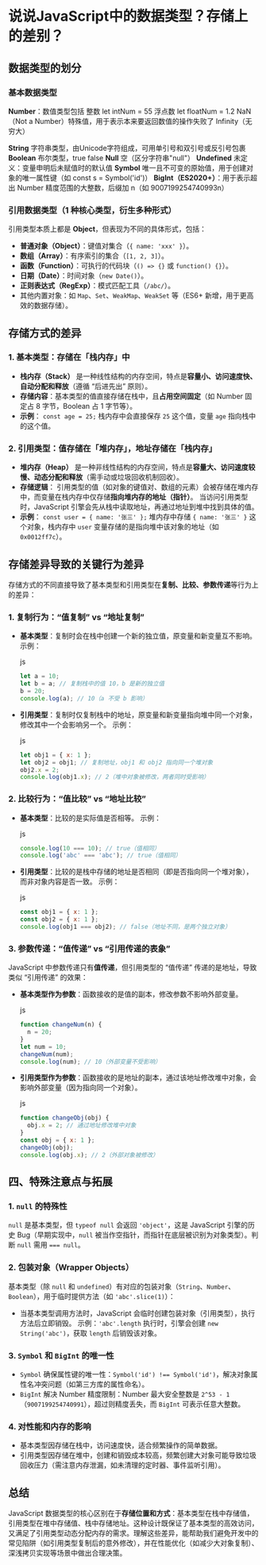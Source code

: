 # 说说JavaScript中的数据类型？存储上的差别？
## 数据类型的划分

### 基本数据类型

**Number**：数值类型包括
整数 let intNum = 55
浮点数 let floatNum = 1.2
NaN（Not a Number）特殊值，用于表示本来要返回数值的操作失败了
Infinity（无穷大）

**String** 字符串类型，由Unicode字符组成，可用单引号和双引号或反引号包裹
**Boolean** 布尔类型，true false
**Null** 空（区分字符串"null"）
**Undefined** 未定义：变量申明后未赋值时的默认值
**Symbol**  唯一且不可变的原始值，用于创建对象的唯一属性键（如 const s = Symbol('id')）
**BigInt（ES2020+）**：用于表示超出 Number 精度范围的大整数，后缀加 n（如 9007199254740993n）



### 引用数据类型（1 种核心类型，衍生多种形式）

引用类型本质上都是 **Object**，但表现为不同的具体形式，包括：

- **普通对象（Object）**：键值对集合（`{ name: 'xxx' }`）。
- **数组（Array）**：有序索引的集合（`[1, 2, 3]`）。
- **函数（Function）**：可执行的代码块（`() => {}` 或 `function() {}`）。
- **日期（Date）**：时间对象（`new Date()`）。
- **正则表达式（RegExp）**：模式匹配工具（`/abc/`）。
- 其他内置对象：如 `Map`、`Set`、`WeakMap`、`WeakSet` 等（ES6+ 新增，用于更高效的数据存储）。

## 存储方式的差异

### 1. 基本类型：存储在「栈内存」中

- **栈内存（Stack）** 是一种线性结构的内存空间，特点是**容量小、访问速度快、自动分配和释放**（遵循 “后进先出” 原则）。
- **存储内容**：基本类型的值直接存储在栈中，且**占用空间固定**（如 Number 固定占 8 字节，Boolean 占 1 字节等）。
- **示例**：
  `const age = 25;`
  栈内存中会直接保存 `25` 这个值，变量 `age` 指向栈中的这个值。

### 2. 引用类型：值存储在「堆内存」，地址存储在「栈内存」

- **堆内存（Heap）** 是一种非线性结构的内存空间，特点是**容量大、访问速度较慢、动态分配和释放**（需手动或垃圾回收机制回收）。
- **存储逻辑**：
  引用类型的值（如对象的键值对、数组的元素）会被存储在堆内存中，而变量在栈内存中仅存储**指向堆内存的地址（指针）**。
  当访问引用类型时，JavaScript 引擎会先从栈中读取地址，再通过地址到堆中找到具体的值。
- **示例**：
  `const user = { name: '张三' };`
  堆内存中存储 `{ name: '张三' }` 这个对象，栈内存中 `user` 变量存储的是指向堆中该对象的地址（如 `0x0012ff7c`）。

## 存储差异导致的关键行为差异

存储方式的不同直接导致了基本类型和引用类型在**复制、比较、参数传递**等行为上的差异：

### 1. 复制行为：“值复制” vs “地址复制”

- **基本类型**：复制时会在栈中创建一个新的独立值，原变量和新变量互不影响。
  示例：

  js

  ```js
  let a = 10;
  let b = a; // 复制栈中的值 10，b 是新的独立值
  b = 20; 
  console.log(a); // 10（a 不受 b 影响）
  ```

- **引用类型**：复制时仅复制栈中的地址，原变量和新变量指向堆中同一个对象，修改其中一个会影响另一个。
  示例：

  js

  ```js
  let obj1 = { x: 1 };
  let obj2 = obj1; // 复制地址，obj1 和 obj2 指向同一个堆对象
  obj2.x = 2; 
  console.log(obj1.x); // 2（堆中对象被修改，两者同时受影响）
  ```

### 2. 比较行为：“值比较” vs “地址比较”

- **基本类型**：比较的是实际值是否相等。
  示例：

  js

  ```js
  console.log(10 === 10); // true（值相同）
  console.log('abc' === 'abc'); // true（值相同）
  ```

- **引用类型**：比较的是栈中存储的地址是否相同（即是否指向同一个堆对象），而非对象内容是否一致。
  示例：

  js

  ```js
  const obj1 = { x: 1 };
  const obj2 = { x: 1 };
  console.log(obj1 === obj2); // false（地址不同，是两个独立对象）
  ```

### 3. 参数传递：“值传递” vs “引用传递的表象”

JavaScript 中参数传递只有**值传递**，但引用类型的 “值传递” 传递的是地址，导致类似 “引用传递” 的效果：

- **基本类型作为参数**：函数接收的是值的副本，修改参数不影响外部变量。

  js

  ```js
  function changeNum(n) {
    n = 20;
  }
  let num = 10;
  changeNum(num);
  console.log(num); // 10（外部变量不受影响）
  ```

- **引用类型作为参数**：函数接收的是地址的副本，通过该地址修改堆中对象，会影响外部变量（因为指向同一个对象）。

  js

  ```js
  function changeObj(obj) {
    obj.x = 2; // 通过地址修改堆中对象
  }
  const obj = { x: 1 };
  changeObj(obj);
  console.log(obj.x); // 2（外部对象被修改）
  ```

## 四、特殊注意点与拓展

### 1. `null` 的特殊性

`null` 是基本类型，但 `typeof null` 会返回 `'object'`，这是 JavaScript 引擎的历史 Bug（早期实现中，`null` 被当作空指针，而指针在底层被识别为对象类型）。判断 `null` 需用 `=== null`。

### 2. 包装对象（Wrapper Objects）

基本类型（除 `null` 和 `undefined`）有对应的包装对象（`String`、`Number`、`Boolean`），用于临时提供方法（如 `'abc'.slice(1)`）：



- 当基本类型调用方法时，JavaScript 会临时创建包装对象（引用类型），执行方法后立即销毁。
  示例：`'abc'.length` 执行时，引擎会创建 `new String('abc')`，获取 `length` 后销毁该对象。

### 3. `Symbol` 和 `BigInt` 的唯一性

- `Symbol` 确保属性键的唯一性：`Symbol('id') !== Symbol('id')`，解决对象属性名冲突问题（如第三方库的属性命名）。
- `BigInt` 解决 Number 精度限制：Number 最大安全整数是 `2^53 - 1`（`9007199254740991`），超过则精度丢失，而 `BigInt` 可表示任意大整数。

### 4. 对性能和内存的影响

- 基本类型因存储在栈中，访问速度快，适合频繁操作的简单数据。
- 引用类型因存储在堆中，创建和销毁成本较高，频繁创建大对象可能导致垃圾回收压力（需注意内存泄漏，如未清理的定时器、事件监听引用）。

## 总结

JavaScript 数据类型的核心区别在于**存储位置和方式**：基本类型在栈中存储值，引用类型在堆中存储值、栈中存储地址。这种设计既保证了基本类型的高效访问，又满足了引用类型动态分配内存的需求。理解这些差异，能帮助我们避免开发中的常见陷阱（如引用类型复制后的意外修改），并在性能优化（如减少大对象复制）、深浅拷贝实现等场景中做出合理决策。
